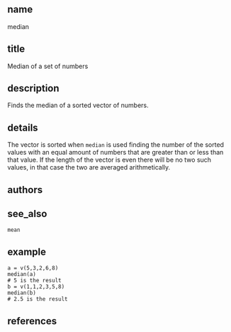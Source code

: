 ## name
median
## title
Median of a set of numbers
## description
Finds the median of a sorted vector of numbers.
## details
The vector is sorted when `median` is used finding the
number of the sorted values with an equal amount of numbers that
are greater than or less than that value. If the length of the 
vector is even there will be no two such values, in that case
the two are averaged arithmetically.
## authors
## see_also
`mean`
## example
    a = v(5,3,2,6,8)
    median(a)
    # 5 is the result
    b = v(1,1,2,3,5,8)
    median(b)
    # 2.5 is the result
## references
